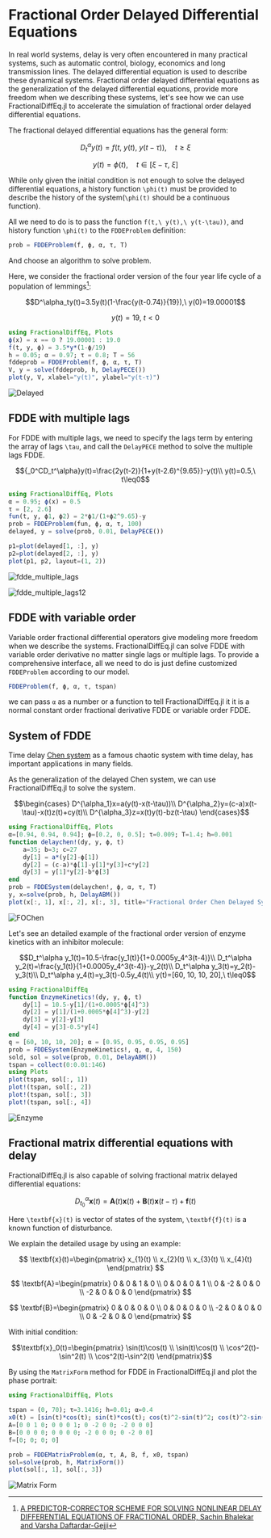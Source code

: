 # Fractional Order Delayed Differential Equations

In real world systems, delay is very often encountered in many practical systems, such as automatic control, biology, economics and long transmission lines. The delayed differential equation is used to describe these dynamical systems. Fractional order delayed differential equations as the generalization of the delayed differential equations, provide more freedom when we describing these systems, let's see how we can use FractionalDiffEq.jl to accelerate the simulation of fractional order delayed differential equations.

The fractional delayed differential equations has the general form:

```math
D^\alpha_ty(t)=f(t,\ y(t),\ y(t-\tau)),\quad t\geq\xi
```

```math
y(t)=\phi(t),\quad t\in[\xi-\tau,\ \xi]
```

While only given the initial condition is not enough to solve the delayed differential equations, a history function ``\phi(t)`` must be provided to describe the history of the system(``\phi(t)`` should be a continuous function).

All we need to do is to pass the function ``f(t,\ y(t),\ y(t-\tau))``, and history function ``\phi(t)`` to the ```FDDEProblem``` definition:

```julia
prob = FDDEProblem(f, ϕ, α, τ, T)
```

And choose an algorithm to solve problem.

Here, we consider the fractional order version of the four year life cycle of a population of lemmings[^1]:

```math
D^\alpha_ty(t)=3.5y(t)(1-\frac{y(t-0.74)}{19}),\ y(0)=19.00001
```

```math
y(t)=19,\ t<0
```

```julia
using FractionalDiffEq, Plots
ϕ(x) = x == 0 ? 19.00001 : 19.0
f(t, y, ϕ) = 3.5*y*(1-ϕ/19)
h = 0.05; α = 0.97; τ = 0.8; T = 56
fddeprob = FDDEProblem(f, ϕ, α, τ, T)
V, y = solve(fddeprob, h, DelayPECE())
plot(y, V, xlabel="y(t)", ylabel="y(t-τ)")
```

![Delayed](./assets/fdde_example.png)

## FDDE with multiple lags

For FDDE with multiple lags, we need to specify the lags term by entering the array of lags ``\tau``, and call the `DelayPECE` method to solve the multiple lags FDDE.

```math
{_0^CD_t^\alpha}y(t)=\frac{2y(t-2)}{1+y(t-2.6)^{9.65}}-y(t)\\

y(t)=0.5,\ t\leq0
```

```julia
using FractionalDiffEq, Plots
α = 0.95; ϕ(x) = 0.5
τ = [2, 2.6]
fun(t, y, ϕ1, ϕ2) = 2*ϕ1/(1+ϕ2^9.65)-y
prob = FDDEProblem(fun, ϕ, α, τ, 100)
delayed, y = solve(prob, 0.01, DelayPECE())

p1=plot(delayed[1, :], y)
p2=plot(delayed[2, :], y)
plot(p1, p2, layout=(1, 2))
```

![fdde_multiple_lags](./assets/fdde_multiple_lags.png)

![fdde_multiple_lags12](./assets/fdde_multiple_lags12.png)

## FDDE with variable order

Variable order fractional differential operators give modeling more freedom when we describe the systems. FractionalDiffEq.jl can solve FDDE with variable order derivative no matter single lags or multiple lags. To provide a comprehensive interface, all we need to do is just define customized ```FDDEProblem``` according to our model.

```julia
FDDEProblem(f, ϕ, α, τ, tspan)
```

we can pass ```α``` as a number or a function to tell FractionalDiffEq.jl it it is a normal constant order fractional derivative FDDE or variable order FDDE.

## System of FDDE

Time delay [Chen system](https://en.wikipedia.org/wiki/Multiscroll_attractor) as a famous chaotic system with time delay, has important applications in many fields.

As the generalization of the delayed Chen system, we can use FractionalDiffEq.jl to solve the system.

```math
\begin{cases}
D^{\alpha_1}x=a(y(t)-x(t-\tau))\\
D^{\alpha_2}y=(c-a)x(t-\tau)-x(t)z(t)+cy(t)\\
D^{\alpha_3}z=x(t)y(t)-bz(t-\tau)
\end{cases}
```

```julia
using FractionalDiffEq, Plots
α=[0.94, 0.94, 0.94]; ϕ=[0.2, 0, 0.5]; τ=0.009; T=1.4; h=0.001
function delaychen!(dy, y, ϕ, t)
	a=35; b=3; c=27
	dy[1] = a*(y[2]-ϕ[1])
	dy[2] = (c-a)*ϕ[1]-y[1]*y[3]+c*y[2]
	dy[3] = y[1]*y[2]-b*ϕ[3]
end
prob = FDDESystem(delaychen!, ϕ, α, τ, T)
y, x=solve(prob, h, DelayABM())
plot(x[:, 1], x[:, 2], x[:, 3], title="Fractional Order Chen Delayed System")
```

![FOChen](./assets/fodelaychen.png)

Let's see an detailed example of the fractional order version of enzyme kinetics with an inhibitor molecule:

```math
D_t^\alpha y_1(t)=10.5-\frac{y_1(t)}{1+0.0005y_4^3(t-4)}\\
D_t^\alpha y_2(t)=\frac{y_1(t)}{1+0.0005y_4^3(t-4)}-y_2(t)\\
D_t^\alpha y_3(t)=y_2(t)-y_3(t)\\
D_t^\alpha y_4(t)=y_3(t)-0.5y_4(t)\\
y(t)=[60, 10, 10, 20],\ t\leq0
```

```julia
using FractionalDiffEq
function EnzymeKinetics!(dy, y, ϕ, t)
    dy[1] = 10.5-y[1]/(1+0.0005*ϕ[4]^3)
    dy[2] = y[1]/(1+0.0005*ϕ[4]^3)-y[2]
    dy[3] = y[2]-y[3]
    dy[4] = y[3]-0.5*y[4]
end
q = [60, 10, 10, 20]; α = [0.95, 0.95, 0.95, 0.95]
prob = FDDESystem(EnzymeKinetics!, q, α, 4, 150)
sold, sol = solve(prob, 0.01, DelayABM())
tspan = collect(0:0.01:146)
using Plots
plot(tspan, sol[:, 1])
plot!(tspan, sol[:, 2])
plot!(tspan, sol[:, 3])
plot!(tspan, sol[:, 4])
```

![Enzyme](./assets/enzyme_kinetics.png)


## Fractional matrix differential equations with delay

FractionalDiffEq.jl is also capable of solving fractional matrix delayed differential equations:

```math
D_{t_0}^\alpha\textbf{x}(t)=\textbf{A}(t)\textbf{x}(t)+\textbf{B}(t)\textbf{x}(t-\tau)+\textbf{f}(t)
```

Here ``\textbf{x}(t)`` is vector of states of the system, ``\textbf{f}(t)`` is a known function of disturbance.

We explain the detailed usage by using an example:

```math

\textbf{x}(t)=\begin{pmatrix} x_{1}(t) \\ x_{2}(t) \\ x_{3}(t) \\ x_{4}(t) \end{pmatrix}

```

```math

\textbf{A}=\begin{pmatrix} 0 & 0 & 1 & 0 \\ 0  & 0 & 0 & 1 \\ 0  & -2 & 0 & 0 \\ -2 & 0 & 0 & 0 \end{pmatrix}

```

```math

\textbf{B}=\begin{pmatrix} 0 & 0 & 0 & 0 \\ 0  & 0 & 0 & 0 \\ -2 & 0 & 0 & 0 \\ 0 & -2 & 0 & 0 \end{pmatrix}

```

With initial condition:

```math
\textbf{x}_0(t)=\begin{pmatrix} \sin(t)\cos(t) \\ \sin(t)\cos(t) \\ \cos^2(t)-\sin^2(t) \\ \cos^2(t)-\sin^2(t) \end{pmatrix}
```

By using the ```MatrixForm``` method for FDDE in FractionalDiffEq.jl and plot the phase portrait:

```julia
using FractionalDiffEq, Plots

tspan = (0, 70); τ=3.1416; h=0.01; α=0.4
x0(t) = [sin(t)*cos(t); sin(t)*cos(t); cos(t)^2-sin(t)^2; cos(t)^2-sin(t)^2]
A=[0 0 1 0; 0 0 0 1; 0 -2 0 0; -2 0 0 0]
B=[0 0 0 0; 0 0 0 0; -2 0 0 0; 0 -2 0 0]
f=[0; 0; 0; 0]

prob = FDDEMatrixProblem(α, τ, A, B, f, x0, tspan)
sol=solve(prob, h, MatrixForm())
plot(sol[:, 1], sol[:, 3])
```

![Matrix Form](./assets/fdde_matrix.png)

[^1]: [A PREDICTOR-CORRECTOR SCHEME FOR SOLVING NONLINEAR DELAY DIFFERENTIAL EQUATIONS OF FRACTIONAL ORDER, Sachin Bhalekar and Varsha Daftardar-Gejji](https://www.researchgate.net/profile/Sachin-Bhalekar-2/publication/245538900_A_Predictor-Corrector_Scheme_For_Solving_Nonlinear_Delay_Differential_Equations_Of_Fractional_Order/links/53ea02980cf2dc24b3caf95a/A-Predictor-Corrector-Scheme-For-Solving-Nonlinear-Delay-Differential-Equations-Of-Fractional-Order.pdf)